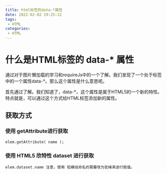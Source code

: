 ```yaml
---
title: html标签的data-*属性
date: 2022-02-02 19:25:12
tags:
 - HTML
categories:
 - HTML
---
```




#  什么是HTML标签的 data-* 属性

​		通过对于图片懒加载的学习和requireJs中的一个了解。我们发现了一个处于标签中的一个属性data-*。那么这个属性是什么意思呢。



​		首先通过了解。我们知道了，data-*，这个属性是属于HTML5的一个新的特性。特点就是，可以通过这个方式给HTML标签添加新的属性。



## 获取方式

### 使用 getAttribute进行获取

```
elem.getAttribute( name );
```



### 使用 HTML5 欣特性 dataset 进行获取

```
elem.dataset.name 注意，使用 短横线命名的需要改为驼峰来进行取值。
```



